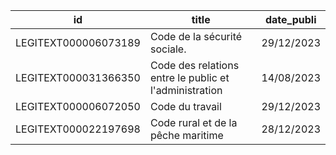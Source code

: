 id | title | date_publi
---|-------|-----------
LEGITEXT000006073189 | Code de la sécurité sociale. | 29/12/2023
LEGITEXT000031366350 | Code des relations entre le public et l'administration | 14/08/2023
LEGITEXT000006072050 | Code du travail | 29/12/2023
LEGITEXT000022197698 | Code rural et de la pêche maritime | 28/12/2023